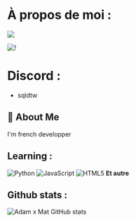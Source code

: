 # À propos de moi : 
 ![](https://komarev.com/ghpvc/?username=your-github-username&color=blue)

![!](https://imgur.com/a/ZCnDjMR)

# Discord : 
- sqldtw

## 🚀 About Me
I'm french developper

## Learning :
![Python](https://skillicons.dev/icons?i=python)
![JavaScript](https://skillicons.dev/icons?i=javascript)
![HTML5](https://skillicons.dev/icons?i=html)
**Et autre**



## Github stats :
![Adam x Mat GitHub stats](https://github-readme-stats.vercel.app/api?username=deveIops&show_icons=true&theme=radical)
